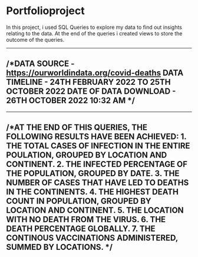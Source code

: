# Portfolioproject
In this project, i used SQL Queries to explore my data to find out insights relating to the data. 
At the end of the queries i created views to store the outcome of the queries.


---------------------------------------------------------------------------------------------------------------------------------------------------------------------
/*DATA SOURCE - https://ourworldindata.org/covid-deaths
	DATA TIMELINE - 24TH FEBRUARY 2022 TO 25TH OCTOBER 2022
	DATE OF DATA DOWNLOAD - 26TH OCTOBER 2022 10:32 AM 
*/
---------------------------------------------------------------------------------------------------------------------------------------------------------------------

---------------------------------------------------------------------------------------------------------------------------------------------------------------------
/*AT THE END OF THIS QUERIES, THE FOLLOWING RESULTS HAVE BEEN ACHIEVED:
	1. THE TOTAL CASES OF INFECTION IN THE ENTIRE POULATION, GROUPED BY LOCATION AND CONTINENT.
	2. THE INFECTED PERCENTAGE OF THE POPULATION, GROUPED BY DATE.
	3. THE NUMBER OF CASES THAT HAVE LED TO DEATHS IN THE CONTINENTS.
	4. THE HIGHEST DEATH COUNT IN POPULATION, GROUPED BY LOCATION AND CONTINENT.
	5. THE LOCATION WITH NO DEATH FROM THE VIRUS.
	6. THE DEATH PERCENTAGE GLOBALLY.
	7. THE CONTINOUS VACCINATIONS ADMINISTERED, SUMMED BY LOCATIONS.
*/
---------------------------------------------------------------------------------------------------------------------------------------------------------------------
